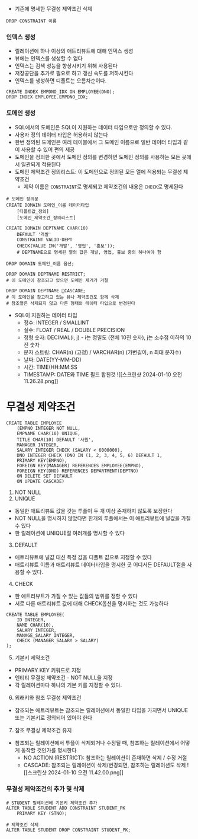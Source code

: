 - 기존에 명세한 무결성 제약조건 삭제
```mysql
DROP CONSTRAINT 이름
```
### 인덱스 생성
- 릴레이션에 하나 이상의 애트리뷰트에 대해 인덱스 생성
- 뷰에는 인덱스를 생성할 수 없다
- 인덱스는 검색 성능을 향상시키기 위해 사용된다
- 저장공단을 추가로 필요로 하고 갱신 속도를 저하시킨다
- 인덱스를 생성하면 디폴트는 오름차순이다.
```mysql
CREATE INDEX EMPDNO_IDX ON EMPLOYEE(DNO);
DROP INDEX EMPLOYEE.EMPDNO_IDX;
```
### 도메인 생성
- SQL에서의 도메인은 SQL이 지원하는 데이터 타입으로만 정의할 수 있다.
- 사용자 정의 데이터 타입은 허용하지 않는다
- 한번 정의된 도메인은 여러 테이블에서 그 도메인 이름으로 일반 데이터 타입과 같이 사용할 수 있어 편의 제공
- 도메인을 정의한 곳에서 도메인 정의를 변경하면 도메인 정의를 사용하는 모든 곳에서 일관되게 적용된다
- 도메인 제약조건 정의리스트: 이 도메인으로 정의된 모든 열에 적용되는 무결성 제약조건
	- 제약 이름은 `CONSTRAINT`로 명세되고 제약조건의 내용은 `CHECK`로 명세된다
```mysql
# 도메인 정의문
CREATE DOMAIN 도메인_이름 데이터타입
	[디폴트값_정의]
	[도메인_제약조건_정의리스트]

CREATE DOMAIN DEPTNAME CHAR(10)
	DEFAULT '개발'
	CONSTRAINT VALID-DEPT
	CHECK(VALUE IN('개발', '영업', '홍보'));
	# DEPTNAME으로 명세된 열의 값은 개발, 영업, 홍보 중의 하나여야 함

DROP DOMAIN 도메인_이름 옵션;

DROP DOMAIN DEPTNAME RESTRICT;
# 이 도메인이 참조되고 있으면 도메인 제거가 거절

DROP DOMAIN DEPTNAME CASCADE;
# 이 도메인을 참고하고 있는 뷰나 제약조건도 함께 삭제
# 참조열은 삭제되지 않고 다른 형태의 테이터 타입으로 변경된다
```
- SQL이 지원하는 데이터 타입
	- 정수: INTEGER / SMALLINT
	- 실수: FLOAT / REAL / DOUBLE PRECISION
	- 정형 숫자: DECIMAL(i, j) - i는 정밀도 (전체 10진 숫자), j는 소수점 이하의 10진 숫자
	- 문자 스트링: CHAR(n) (고정) / VARCHAR(n) (가변길이, n 최대 문자수)
	- 날짜: DATE(YY-MM-DD)
	- 시간: TIME(HH:MM:SS
	- TIMESTAMP: DATE와 TIME 필드 합친것
![[스크린샷 2024-01-10 오전 11.26.28.png]]
# 무결성 제약조건
```MYSQL
CREATE TABLE EMPLOYEE
	(EMPNO INTEGER NOT NULL,
	EMPNAME CHAR(10) UNIQUE,
	TITLE CHAR(10) DEFAULT '사원',
	MANAGER INTEGER,
	SALARY INTEGER CHECK (SALARY < 6000000),
	DNO INTEGER CHECK (DNO IN (1, 2, 3, 4, 5, 6) DEFAULT 1,
	PRIMARY KEY(EMPNO),
	FOREIGN KEY(MANAGER) REFERENCES EMPLOYEE(EMPNO),
	FOREIGN KEY(DNO) REFERENCES DEPARTMENT(DEPTNO)
	ON DELETE SET DEFAULT
	ON UPDATE CASCADE)
```
1. NOT NULL
2. UNIQUE
- 동일한 애트리뷰트 값을 갖는 투플이 두 개 이상 존재하지 않도록 보장한다
- NOT NULL을 명시하지 않았다면 한개의 투플에서는 이 애트리뷰트에 널값을 가질 수 있다
- 한 릴레이션에 UNIQUE절 여러개를 명시할 수 있다
3. DEFAULT
- 애트리뷰트에 널값 대신 특정 값을 디폴트 값으로 지정할 수 있다
- 애트리뷰트 이름과 애트리뷰트 데이터타입을 명시한 곳 어디서든 DEFAULT절을 사용할 수 있다.
4. CHECK
- 한 애트리뷰트가 가질 수 있는 값들의 범위를 정할 수 있다
- 서로 다른 애트리뷰트 값에 대해 CHECK옵션을 명시하는 것도 가능하다
```mysql
CREATE TABLE EMPLOYEE(
	ID INTEGER,
	NAME CHAR(10),
	SALARY INTEGER,
	MANAGE_SALARY INTEGER,
	CHECK (MANAGER_SALARY > SALARY)
);
```
5. 기본키 제약조건
- PRIMARY KEY 키워드로 지정
- 엔티티 무결성 제약조건 - NOT NULL을 지정
- 각 릴레이션마다 하나의 기본 키를 지정할 수 있다.
6. 외래키와 참조 무결성 제약조건
- 참조되는 애트리뷰트는 참조되는 릴레이션에서 동일한 타입을 가지면서 UNIQUE 또는 기본키로 정의되어 있어야 한다
7. 참조 무결성 제약조건 유지
- 참조되는 릴레이션에서 투플이 삭제되거나 수정될 때, 참조하는 릴레이션에서 어떻게 동작할 것인가를 명시한다
	- NO ACTION (RESTRICT): 참조하는 릴레이션이 존재하면 삭제 / 수정 거절
	- CASCADE: 참조되는 릴레이션이 삭제/변경되면, 참조하는 릴레이션도 삭제
![[스크린샷 2024-01-10 오전 11.42.00.png]]
### 무결성 제약조건의 추가 및 삭제
```mysql
# STUDENT 릴레이션에 기본키 제약조건 추가
ALTER TABLE STUDENT ADD CONSTRAINT STUDENT_PK
	PRIMARY KEY (STNO);

# 제약조건 삭제
ALTER TABLE STUDENT DROP CONSTRAINT STUDENT_PK;
```


